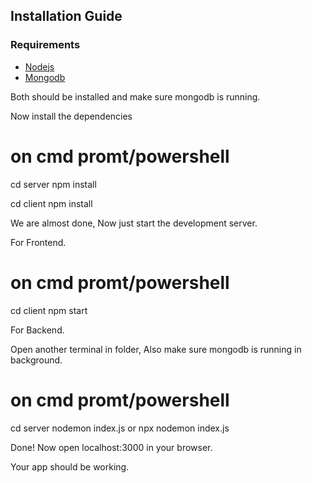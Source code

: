 ## Installation Guide

### Requirements
- [Nodejs](https://nodejs.org/en/download)
- [Mongodb](https://www.mongodb.com/docs/manual/administration/install-community/)

Both should be installed and make sure mongodb is running.

Now install the dependencies
# on cmd promt/powershell 
cd server
npm install

cd client
npm install

We are almost done, Now just start the development server.

For Frontend.
# on cmd promt/powershell 
cd client
npm start

For Backend.

Open another terminal in folder, Also make sure mongodb is running in background.
# on cmd promt/powershell 
cd server
nodemon index.js
or
npx nodemon index.js

Done! Now open localhost:3000 in your browser.


Your app should be working.




